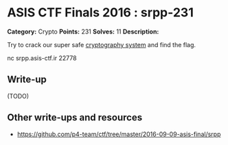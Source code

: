 # ASIS CTF Finals 2016 : srpp-231

**Category:** Crypto
**Points:** 231
**Solves:** 11
**Description:**

Try to crack our super safe [cryptography system](srpp.txz) and find the flag.

nc srpp.asis-ctf.ir 22778

## Write-up

(TODO)

## Other write-ups and resources

* https://github.com/p4-team/ctf/tree/master/2016-09-09-asis-final/srpp
